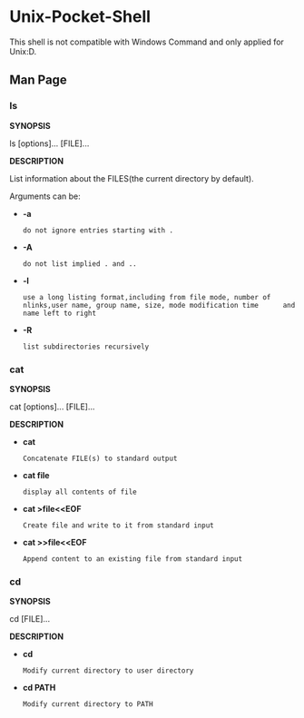 # Unix-Pocket-Shell
This shell is not compatible with Windows Command and only applied for Unix:D.
## Man Page
### ls

**SYNOPSIS**

  ls [options]... [FILE]...
  
**DESCRIPTION**

  List information about the FILES(the current directory by default).
  
  Arguments can be:
  * **-a**
  
        do not ignore entries starting with .
  * **-A**
  
        do not list implied . and ..
  * **-l**
  
        use a long listing format,including from file mode, number of nlinks,user name, group name, size, mode modification time      and name left to right
  * **-R**
  
        list subdirectories recursively
      
### cat 

**SYNOPSIS**

  cat [options]... [FILE]...
  
**DESCRIPTION**

  * **cat**
  
        Concatenate FILE(s) to standard output
  * **cat file**
  
        display all contents of file
  * **cat >file<<EOF**
  
        Create file and write to it from standard input
  * **cat >>file<<EOF**
  
        Append content to an existing file from standard input
### cd

**SYNOPSIS**

  cd [FILE]...

**DESCRIPTION**
  
  * **cd** 
  
        Modify current directory to user directory
  * **cd PATH**
  
        Modify current directory to PATH
       
